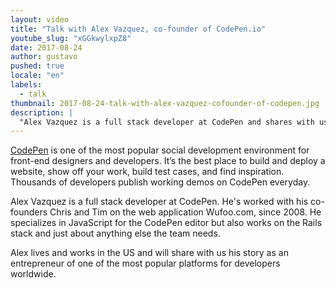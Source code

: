 ```yaml
---
layout: video
title: "Talk with Alex Vazquez, co-founder of CodePen.io"
youtube_slug: "xGGkwylxpZ8"
date: 2017-08-24
author: gustavo
pushed: true
locale: "en"
labels:
  - talk
thumbnail: 2017-08-24-talk-with-alex-vazquez-cofounder-of-codepen.jpg
description: |
  "Alex Vazquez is a full stack developer at CodePen and shares with us his story as an entrepreneur of one of the most popular platforms for developers worldwide."
---
```


[CodePen](https://codepen.io/) is one of the most popular social development environment for front-end designers and developers. It’s the best place to build and deploy a website, show off your work, build test cases, and find inspiration. Thousands of developers publish working demos on CodePen everyday.

Alex Vazquez is a full stack developer at CodePen. He's worked with his co-founders Chris and Tim on the web application Wufoo.com, since 2008. He specializes in JavaScript for the CodePen editor but also works on the Rails stack and just about anything else the team needs.

Alex lives and works in the US and will share with us his story as an entrepreneur of one of the most popular platforms for developers worldwide.